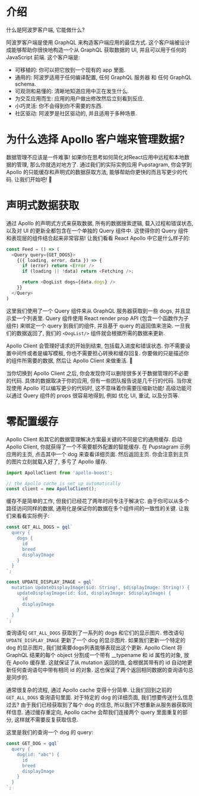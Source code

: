 # 介绍

什么是阿波罗客户端, 它能做什么?

阿波罗客户端是使用 GraphQL 来构造客户端应用的最佳方式. 这个客户端被设计成能够帮助你很快地构造一个从 GraphQL 获取数据的 UI, 并且可以用于任何的 JavaScript 前端. 这个客户端是:

- 可移植的: 你可以把它放到一个现有的 app 里面.
- 通用的: 阿波罗适用于任何编译配置, 任何 GraphQL 服务器 和 任何 GraphQL schema.
- 可观测和易懂的: 清晰地知道应用中正在发生什么.
- 为交互应用而生: 应用的用户做出修改然后立刻看到反应.
- 小巧灵活: 你不会得到你不需要的东西.
- 社区驱动: 阿波罗是社区驱动的, 并且适用于多种场景.

# 为什么选择 Apollo 客户端来管理数据?

数据管理不应该是一件难事! 如果你在思考如何简化对React应用中远程和本地数据的管理, 那么你就选对地方了. 通过我们的实际实例应用 Pupstagram, 你会学到 Apollo 的只能缓存和声明式的数据获取方法, 能够帮助你更快的而且写更少的代码. 让我们开始吧! 🚀

# 声明式数据获取

通过 Apollo 的声明式方式来获取数据, 所有的数据搜索逻辑, 载入过程和错误状态, 以及对 UI 的更新全都包含在一个单独的 Query 组件中. 这使得你的 Query 组件和表现层的组件结合起来非常容易! 让我们看看 React Apollo 中它是什么样子的:

```js
const Feed = () => (
  <Query query={GET_DOGS}>
    {({ loading, error, data }) => {
      if (error) return <Error />
      if (loading || !data) return <Fetching />;

      return <DogList dogs={data.dogs} />
    }}
  </Query>
)
```

这里我们使用了一个 Query 组件来从 GraphQL 服务器获取到一些 dogs, 并且显示爱一个列表里. Query 组件使用 React render prop API (包含一个函数作为子组件) 来绑定一个 query 到我们的组件, 并且基于 query 的返回值来渲染. 一旦我们的数据返回了, 我们的 `<DogList/>` 组件就会根据所需的数据来更新.

Apollo Client 会管理好请求的开始到结束, 包括载入进度和错误状态. 你不需要设置中间件或者是编写模板, 你也不需要担心转换和缓存回复. 你要做的只是描述你的组件所需要的数据, 然后让 Apollo Client 来做重活. 💪

当你切换到 Apollo Client 之后, 你会发现你可以删除很多关于数据管理的不必要的代码. 具体的数据取决于你的应用, 但有一些团队报告说是几千行的代码. 当你发现使用 Apollo 可以编写更少的代码时, 这不意味着你需要压缩新功能! 高级功能可以通过 Query 组件的 props 很容易地得到, 例如 优化 UI, 重试, 以及分页等.


# 零配置缓存

Apollo Client 和其它的数据管理解决方案最关键的不同是它的通用缓存. 启动 Apollo Client, 你就获得了一个不需要额外配置的智能缓存. 在 Pupstagram 示例应用的主页, 点击其中一个 dog 来查看详细页面. 然后返回主页. 你会注意到主页的图片立刻就载入好了, 多亏了 Apollo 缓存.

```js
import ApolloClient from 'apollo-boost';

// the Apollo cache is set up automatically
const client = new ApolloClient();
```

缓存不是简单的工作, 但我们已经花了两年时间专注于解决它. 由于你可以从多个路径访问同样的数据, 通用化是保证你的数据在多个组件间的一致性的关键. 让我们来看看实际例子:

```js
const GET_ALL_DOGS = gql`
  query {
    dogs {
      id
      breed
      displayImage
    }
  }
`;

const UPDATE_DISPLAY_IMAGE = gql`
  mutation UpdateDisplayImage($id: String!, $displayImage: String!) {
    updateDisplayImage(id: $id, displayImage: $displayImage) {
      id
      displayImage
    }
  }
`;
```

查询语句 `GET_ALL_DOGS` 获取到了一系列的 dogs 和它们的显示图片. 修改语句 `UPDATE_DISPLAY_IMAGE` 更新了一个 dog 的显示图片. 如果我们更新一个特定的 dog 的显示图片, 我们就需要dogs列表能够表现出这个更新. Apollo Client 将 GraphQL 结果的每个 object 分割成一个带有 __typename 和 id 属性的对象, 放在 Apollo 缓存里. 这就保证了从 mutation 返回的值, 会根据其带有的 id 自动地更新任何查询语句中带有相同 id 的对象. 这也保证了两个返回相同数据的查询语句总是同步的.

通常很复杂的流程, 通过 Apollo cache 变得十分简单. 让我们回到之前的 `GET_ALL_DOGS` 查询语句里面. 对于特定的 dog 的详细页面, 我们想要传送什么信息过去? 由于我们已经获取到了每个 dog 的信息, 所以我们不想重新从服务器获取同样信息. 通过缓存重定向, Apollo cache 会帮我们连接两个 query 里面重复的部分, 这样就不需要反复获取信息.

这里是我们的查询一个 dog 的 query:

```js
const GET_DOG = gql`
  query {
    dog(id: "abc") {
      id
      breed
      displayImage
    }
  }
`;
```